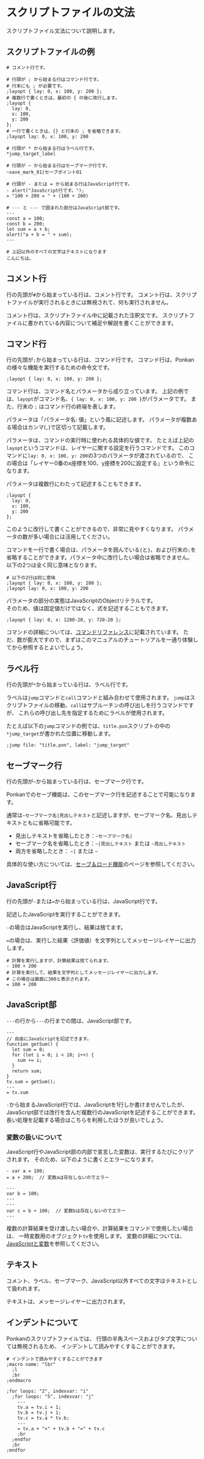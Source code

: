# スクリプトファイルの文法

スクリプトファイル文法について説明します。

## スクリプトファイルの例

```plain
# コメント行です。

# 行頭が ; から始まる行はコマンド行です。
# 行末にも ; が必要です。
;layopt { lay: 0, x: 100, y: 200 };
# 複数行で書くときは、最初の { の後に改行します。
;layopt {
  lay: 0,
  x: 100,
  y: 200
};
# 一行で書くときは、{} と行末の ; を省略できます。
;layopt lay: 0, x: 100, y: 200

# 行頭が * から始まる行はラベル行です。
*jump_target_label

# 行頭が ~ から始まる行はセーブマーク行です。
~save_mark_01|セーブポイント01

# 行頭が - または = から始まる行はJavaScript行です。
- alert("JavaScript行です。");
= "100 + 200 = " + (100 + 200)

# --- と --- で囲まれた部分はJavaScript部です。
---
const a = 100;
const b = 200;
let sum = a + b;
alert("a + b = " + sum);
---

# 上記以外のすべての文字はテキストになります
こんにちは。
```

## コメント行

行の先頭が`#`から始まっている行は、コメント行です。
コメント行は、スクリプトファイルが実行されるときには無視されて、何も実行されません。

コメント行は、スクリプトファイル中に記載された注釈文です。
スクリプトファイルに書かれている内容について補足や解説を書くことができます。

## コマンド行

行の先頭が`;`から始まっている行は、コマンド行です。
コマンド行は、Ponkanの様々な機能を実行するための命令文です。

```plain
;layopt { lay: 0, x: 100, y: 200 };
```

コマンド行は、コマンド名とパラメータから成り立っています。
上記の例では、`layopt`がコマンド名、`{ lay: 0, x: 100, y: 200 }`がパラメータです。
また、行末の `;` はコマンド行の終端を表します。

パラメータは「パラメータ名: 値」という風に記述します。
パラメータが複数ある場合はカンマ(`,`)で区切って記載します。

パラメータは、コマンドの実行時に使われる具体的な値です。
たとえば上記の`layopt`というコマンドは、レイヤーに関する設定を行うコマンドです。
このコマンドに`lay: 0, x: 100, y: 200`の3つのパラメータが渡されているので、
この場合は「レイヤー0番のx座標を100、y座標を200に設定する」という命令になります。

パラメータは複数行にわたって記述することもできます。

```plain
;layopt {
  lay: 0,
  x: 100,
  y: 200
};
```

このように改行して書くことができるので、非常に見やすくなります。
パラメータの数が多い場合には活用してください。

コマンドを一行で書く場合は、パラメータを囲んでいる`{`と`}`、および行末の`;`を省略することができます。パラメータ中に改行したい場合は省略できません。
以下の2つは全く同じ意味となります。

```plain
# 以下の2行は同じ意味
;layopt { lay: 0, x: 100, y: 200 };
;layopt lay: 0, x: 100, y: 200
```

<div class="note">
パラメータの部分の実態はJavaScriptのObjectリテラルです。<br>
そのため、値は固定値だけではなく、式を記述することもできます。
<pre><code>;layopt { lay: 0, x: 1280-20, y: 720-20 };</code></pre>
</div>

コマンドの詳細については、[コマンドリファレンス](command_ref.md)に記載されています。
ただ、数が膨大ですので、まずはこのマニュアルのチュートリアルを一通り体験してから参照するとよいでしょう。

## ラベル行

行の先頭が`*`から始まっている行は、ラベル行です。

ラベルは`jump`コマンドと`call`コマンドと組み合わせて使用されます。
`jump`はスクリプトファイルの移動、`call`はサブルーチンの呼び出しを行うコマンドですが、
これらの呼び出し先を指定するためにラベルが使用されます。

たとえば以下の`jump`コマンドの例では、`title.pon`スクリプトの中の`*jump_target`が書かれた位置に移動します。

```plain
;jump file: "title.pon", label: "jump_target"
```

## セーブマーク行

行の先頭が`~`から始まっている行は、セーブマーク行です。

Ponkanでのセーブ機能は、このセーブマーク行を記述することで可能になります。

通常は`~セーブマーク名|見出しテキスト`と記述しますが、セーブマーク名、見出しテキストともに省略可能です。

- 見出しテキストを省略したとき：`~セーブマーク名|`
- セーブマーク名を省略したとき：`~|見出しテキスト` または `~見出しテキスト`
- 両方を省略したとき： `~|` または `~`

具体的な使い方については、[セーブ＆ロード機能](../basic/save_and_load.md)のページを参照してください。

## JavaScript行

行の先頭が`-`または`=`から始まっている行は、JavaScript行です。

記述したJavaScriptを実行することができます。

`-`の場合はJavaScriptを実行し、結果は捨てます。

`=`の場合は、実行した結果（評価値）を文字列としてメッセージレイヤーに出力します。

```
# 計算を実行しますが、計算結果は捨てられます。
- 100 + 200
# 計算を実行して、結果を文字列としてメッセージレイヤーに出力します。
# この場合は画面に300と表示されます。
= 100 + 200
```

## JavaScript部

`---`の行から`---`の行までの間は、JavaScript部です。


```plain
---
// 自由にJavaScriptを記述できます。
function getSum() {
  let sum = 0;
  for (let i = 0; i < 10; i++) {
    sum += i;
  }
  return sum;
}
tv.sum = getSum();
---
= tv.sum
```

`-`から始まるJavaScript行では、JavaScriptを1行しか書けませんでしたが、
JavaScript部では改行を含んだ複数行のJavaScriptを記述することができます。
長い処理を記載する場合はこちらを利用したほうが良いでしょう。

### 変数の扱いについて

JavaScript行やJavaScript部の内部で宣言した変数は、実行するたびにクリアされます。
そのため、以下のように書くとエラーになります。

```plain
- var a = 100;
= a + 200;  // 変数aは存在しないのでエラー

---
var b = 100;
---
---
var c = b + 100;  // 変数bは存在しないのでエラー
---
```

複数の計算結果を受け渡したい場合や、計算結果をコマンドで使用したい場合は、
一時変数用のオブジェクト`tv`を使用します。
変数の詳細については、[JavaScriptと変数](../basic/javascript.md)を参照してください。


## テキスト

コメント、ラベル、セーブマーク、JavaScript以外すべての文字はテキストとして扱われます。

テキストは、メッセージレイヤーに出力されます。

## インデントについて

Ponkanのスクリプトファイルでは、
行頭の半角スペースおよびタブ文字については無視されるため、
インデントして読みやすくすることができます。

```plain
# インデントで読みやすくすることができます
;macro name: "lbr"
  ;l
  ;br
;endmacro

;for loops: "2", indexvar: "i"
  ;for loops: "5", indexvar: "j"
    ---
    tv.a = tv.i + 1;
    tv.b = tv.j + 1;
    tv.c = tv.a * tv.b;
    ---
    = tv.a + "×" + tv.b + "=" + tv.c
    ;br
  ;endfor
  ;br
;endfor
```
